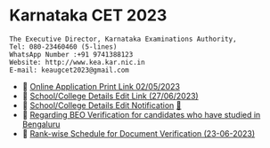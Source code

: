 # Karnataka CET 2023

```
The Executive Director, Karnataka Examinations Authority,
Tel: 080-23460460 (5-lines)
WhatsApp Number :+91 9741388123
Website: http://www.kea.kar.nic.in
E-mail: keaugcet2023@gmail.com
```

- :link: [Online Application Print Link 02/05/2023](https://cetonline.karnataka.gov.in/cetprint2023/forms/admissionticket.aspx)
- :link: [School/College Details Edit Link (27/06/2023)](https://cetonline.karnataka.gov.in/studydetails2023/forms/login.aspx)
- :memo: [School/College Details Edit Notification](https://cetonline.karnataka.gov.in/keawebentry456/cet2023/20230626184303english.pdf) [:green_book:](20230626184303english.pdf)
- :memo: [Regarding BEO Verification for candidates who have studied in Bengaluru](https://cetonline.karnataka.gov.in/keawebentry456/cet2023/20230626012036english.pdf)
- :memo: [Rank-wise Schedule for Document Verification (23-06-2023)](https://cetonline.karnataka.gov.in/keawebentry456/cet2023/20230623174103english.pdf)
